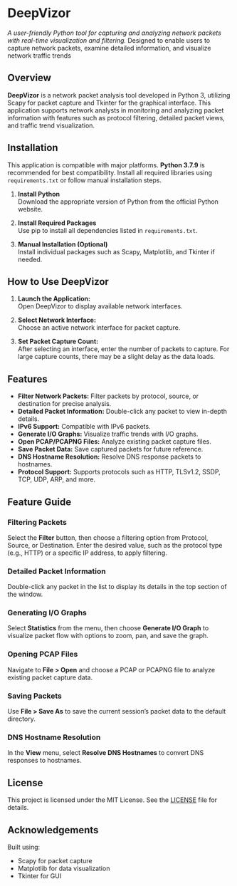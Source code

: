 # DeepVizor 

*A user-friendly Python tool for capturing and analyzing network packets with real-time visualization and filtering.*  Designed to enable users to capture network packets, examine detailed information, and visualize network traffic trends

## **Overview**

**DeepVizor** is a network packet analysis tool developed in Python 3, utilizing Scapy for packet capture and Tkinter for the graphical interface. This application supports network analysts in monitoring and analyzing packet information with features such as protocol filtering, detailed packet views, and traffic trend visualization.

## **Installation**

This application is compatible with major platforms. **Python 3.7.9** is recommended for best compatibility. Install all required libraries using `requirements.txt` or follow manual installation steps.

1. **Install Python**  
   Download the appropriate version of Python from the official Python website.

2. **Install Required Packages**  
   Use pip to install all dependencies listed in `requirements.txt`.

3. **Manual Installation (Optional)**  
   Install individual packages such as Scapy, Matplotlib, and Tkinter if needed.

## **How to Use DeepVizor**

1. **Launch the Application:**  
   Open DeepVizor to display available network interfaces.

2. **Select Network Interface:**  
   Choose an active network interface for packet capture.

3. **Set Packet Capture Count:**  
   After selecting an interface, enter the number of packets to capture. For large capture counts, there may be a slight delay as the data loads.

## **Features**

- **Filter Network Packets:** Filter packets by protocol, source, or destination for precise analysis.
- **Detailed Packet Information:** Double-click any packet to view in-depth details.
- **IPv6 Support:** Compatible with IPv6 packets.
- **Generate I/O Graphs:** Visualize traffic trends with I/O graphs.
- **Open PCAP/PCAPNG Files:** Analyze existing packet capture files.
- **Save Packet Data:** Save captured packets for future reference.
- **DNS Hostname Resolution:** Resolve DNS response packets to hostnames.
- **Protocol Support:** Supports protocols such as HTTP, TLSv1.2, SSDP, TCP, UDP, ARP, and more.

## **Feature Guide**

### Filtering Packets  
Select the **Filter** button, then choose a filtering option from Protocol, Source, or Destination. Enter the desired value, such as the protocol type (e.g., HTTP) or a specific IP address, to apply filtering.

### Detailed Packet Information  
Double-click any packet in the list to display its details in the top section of the window.

### Generating I/O Graphs  
Select **Statistics** from the menu, then choose **Generate I/O Graph** to visualize packet flow with options to zoom, pan, and save the graph.

### Opening PCAP Files  
Navigate to **File > Open** and choose a PCAP or PCAPNG file to analyze existing packet capture data.

### Saving Packets  
Use **File > Save As** to save the current session’s packet data to the default directory.

### DNS Hostname Resolution  
In the **View** menu, select **Resolve DNS Hostnames** to convert DNS responses to hostnames.

## **License**

This project is licensed under the MIT License. See the [LICENSE](LICENSE) file for details.

## **Acknowledgements**

Built using:
- Scapy for packet capture
- Matplotlib for data visualization
- Tkinter for GUI
